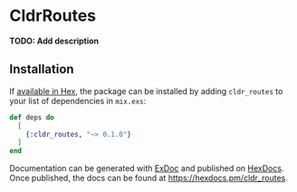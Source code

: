 # CldrRoutes

**TODO: Add description**

## Installation

If [available in Hex](https://hex.pm/docs/publish), the package can be installed
by adding `cldr_routes` to your list of dependencies in `mix.exs`:

```elixir
def deps do
  [
    {:cldr_routes, "~> 0.1.0"}
  ]
end
```

Documentation can be generated with [ExDoc](https://github.com/elixir-lang/ex_doc)
and published on [HexDocs](https://hexdocs.pm). Once published, the docs can
be found at <https://hexdocs.pm/cldr_routes>.

